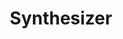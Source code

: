 ---
title: Synthesizer
description: Web application that converts text to audio messages. It contains the following layers&#58; website, API, service that process text and generates audio. Is available for testing over here&#58; <a class="link-color" href="http&#58;//synthesizer.ardev.co" target="_blank"> http&#58;//synthesizer.ardev.co </a>
filter: ai
image_path: /assets/img/portfolio/2.jpg
---